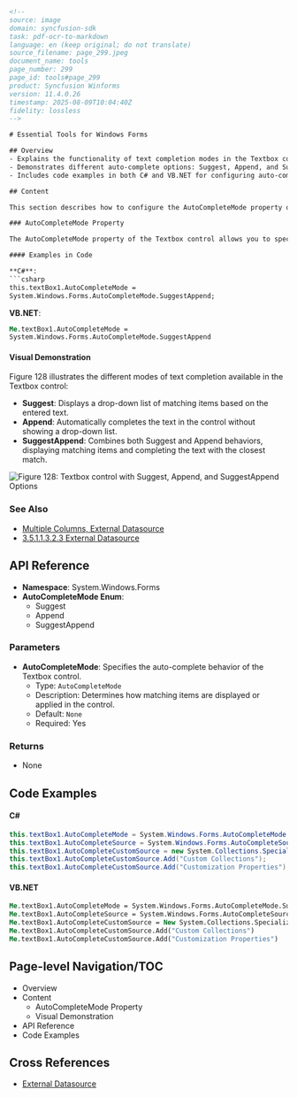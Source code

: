 ```html
<!--
source: image
domain: syncfusion-sdk
task: pdf-ocr-to-markdown
language: en (keep original; do not translate)
source_filename: page_299.jpeg
document_name: tools
page_number: 299
page_id: tools#page_299
product: Syncfusion Winforms
version: 11.4.0.26
timestamp: 2025-08-09T10:04:40Z
fidelity: lossless
-->

# Essential Tools for Windows Forms

## Overview
- Explains the functionality of text completion modes in the Textbox control.
- Demonstrates different auto-complete options: Suggest, Append, and SuggestAppend.
- Includes code examples in both C# and VB.NET for configuring auto-complete modes.

## Content

This section describes how to configure the AutoCompleteMode property of the Textbox control in Windows Forms to support various auto-complete behaviors.

### AutoCompleteMode Property

The AutoCompleteMode property of the Textbox control allows you to specify how the control should respond when matching entries are found in the auto-complete source.

#### Examples in Code

**C#**:
```csharp
this.textBox1.AutoCompleteMode =
System.Windows.Forms.AutoCompleteMode.SuggestAppend;
```

**VB.NET**:
```vb
Me.textBox1.AutoCompleteMode =
System.Windows.Forms.AutoCompleteMode.SuggestAppend
```

#### Visual Demonstration

Figure 128 illustrates the different modes of text completion available in the Textbox control:

- **Suggest**: Displays a drop-down list of matching items based on the entered text.
- **Append**: Automatically completes the text in the control without showing a drop-down list.
- **SuggestAppend**: Combines both Suggest and Append behaviors, displaying matching items and completing the text with the closest match.

![Figure 128: Textbox control with Suggest, Append, and SuggestAppend Options](image_for_Figure_128.png)

### See Also
- [Multiple Columns, External Datasource](#)
- [3.5.1.1.3.2.3 External Datasource](#)

## API Reference

- **Namespace**: System.Windows.Forms
- **AutoCompleteMode Enum**:
  - Suggest
  - Append
  - SuggestAppend

### Parameters
- **AutoCompleteMode**: Specifies the auto-complete behavior of the Textbox control.
  - Type: `AutoCompleteMode`
  - Description: Determines how matching items are displayed or applied in the control.
  - Default: `None`
  - Required: Yes

### Returns
- None

## Code Examples

#### C#
```csharp
this.textBox1.AutoCompleteMode = System.Windows.Forms.AutoCompleteMode.SuggestAppend;
this.textBox1.AutoCompleteSource = System.Windows.Forms.AutoCompleteSource.CustomSource;
this.textBox1.AutoCompleteCustomSource = new System.Collections.Specialized.StringCollection();
this.textBox1.AutoCompleteCustomSource.Add("Custom Collections");
this.textBox1.AutoCompleteCustomSource.Add("Customization Properties");
```

#### VB.NET
```vb
Me.textBox1.AutoCompleteMode = System.Windows.Forms.AutoCompleteMode.SuggestAppend
Me.textBox1.AutoCompleteSource = System.Windows.Forms.AutoCompleteSource.CustomSource
Me.textBox1.AutoCompleteCustomSource = New System.Collections.Specialized.StringCollection()
Me.textBox1.AutoCompleteCustomSource.Add("Custom Collections")
Me.textBox1.AutoCompleteCustomSource.Add("Customization Properties")
```

## Page-level Navigation/TOC

- Overview
- Content
  - AutoCompleteMode Property
  - Visual Demonstration
- API Reference
- Code Examples

## Cross References
- [External Datasource](#)

<!-- tags: [windows forms, textbox, auto-complete, suggest, append, suggestappend, tool] keywords: [syncfusion, winforms, text completion, autocompletemode, suggest, append, suggestappend, custom source] -->
```